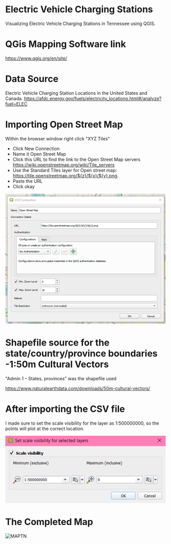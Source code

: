# Electric Vehicle Charging Stations

Visualizing Electric Vehicle Charging Stations in Tennessee using QGIS.

# QGis Mapping Software link

https://www.qgis.org/en/site/

# Data Source

Electric Vehicle Charging Station Locations in the United States and Canada. 
https://afdc.energy.gov/fuels/electricity_locations.html#/analyze?fuel=ELEC

# Importing Open Street Map
Within the browser window right click "XYZ Tiles"
* Click New Connection
* Name it Open Street Map
* Click this URL to find the link to the Open Street Map servers https://wiki.openstreetmap.org/wiki/Tile_servers
* Use the Standard Tiles layer for Open street map: https://tile.openstreetmap.org/${z}/${x}/${y}.png. 
* Paste the URL
* Click okay

![XYZTileExample](https://github.com/kbvss/ElectricVehChargingStations/blob/main/XYZ%20tile%20example.png?raw=true)


# Shapefile source for the state/country/province boundaries -1:50m Cultural Vectors

"Admin 1 – States, provinces" was the shapefile used

https://www.naturalearthdata.com/downloads/50m-cultural-vectors/


# After importing the CSV file 

I made sure to set the scale visibility for the layer as 1:500000000, so the points will plot at the correct location.

![ScaleVisi](https://github.com/kbvss/ElectricVehChargingStations/blob/main/ScaleVisibility.PNG?raw=true)


# The Completed Map


![MAPTN](https://github.com/kbvss/ElectricVehChargingStations/blob/main/Electric%20Vehicle%20Charging%20stations.png?raw=true)
